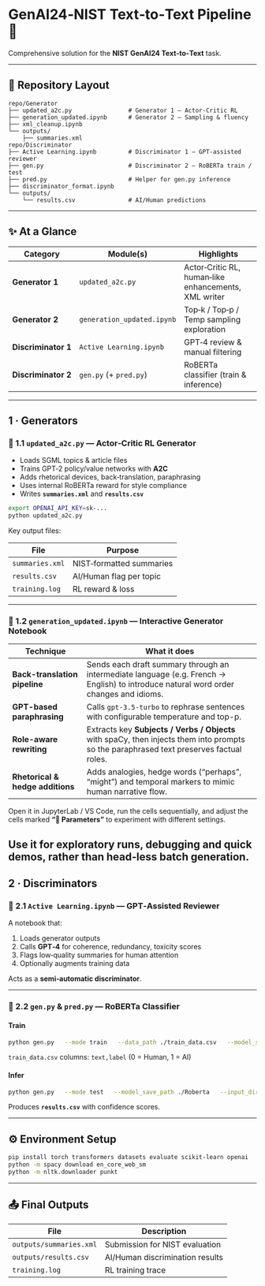 # GenAI24‑NIST Text‑to‑Text Pipeline 📝

Comprehensive solution for the **NIST GenAI24 Text‑to‑Text** task.

---

## 📁 Repository Layout

```
repo/Generator
├── updated_a2c.py                # Generator 1 – Actor‑Critic RL
├── generation_updated.ipynb      # Generator 2 – Sampling & fluency
├── xml_cleanup.ipynb
└── outputs/
    ├── summaries.xml
repo/Discriminator
├── Active Learning.ipynb         # Discriminator 1 – GPT‑assisted reviewer
├── gen.py                        # Discriminator 2 – RoBERTa train / test
├── pred.py                       # Helper for gen.py inference
├── discriminator_format.ipynb
└── outputs/
    └── results.csv               # AI/Human predictions
```

---

## ✨ At a Glance

| Category        | Module(s)                           | Highlights                                   |
|-----------------|-------------------------------------|----------------------------------------------|
| **Generator 1** | `updated_a2c.py`                    | Actor‑Critic RL, human‑like enhancements, XML writer |
| **Generator 2** | `generation_updated.ipynb`          | Top‑k / Top‑p / Temp sampling exploration    |
| **Discriminator 1** | `Active Learning.ipynb`         | GPT‑4 review & manual filtering              |
| **Discriminator 2** | `gen.py` (+ `pred.py`)          | RoBERTa classifier (train & inference)       |

---

## 1 · Generators

### 🔹 1.1 `updated_a2c.py` — Actor‑Critic RL Generator

- Loads SGML topics & article files  
- Trains GPT‑2 policy/value networks with **A2C**  
- Adds rhetorical devices, back‑translation, paraphrasing  
- Uses internal RoBERTa reward for style compliance  
- Writes **`summaries.xml`** and **`results.csv`**

```bash
export OPENAI_API_KEY=sk-...
python updated_a2c.py
```

Key output files:

| File            | Purpose                |
|-----------------|------------------------|
| `summaries.xml` | NIST‑formatted summaries |
| `results.csv`   | AI/Human flag per topic |
| `training.log`  | RL reward & loss        |

---

### 🔹 1.2 `generation_updated.ipynb` — Interactive Generator Notebook

| Technique                        | What it does                                                                                                                            |
| -------------------------------- | --------------------------------------------------------------------------------------------------------------------------------------- |
| **Back-translation pipeline**    | Sends each draft summary through an intermediate language (e.g. French → English) to introduce natural word order changes and idioms.   |
| **GPT-based paraphrasing**       | Calls `gpt-3.5-turbo` to rephrase sentences with configurable temperature and top-p.                                                    |
| **Role-aware rewriting**         | Extracts key **Subjects / Verbs / Objects** with spaCy, then injects them into prompts so the paraphrased text preserves factual roles. |
| **Rhetorical & hedge additions** | Adds analogies, hedge words (“perhaps”, “might”) and temporal markers to mimic human narrative flow.                                    |


Open it in JupyterLab / VS Code, run the cells sequentially, and adjust the cells marked **“🔧 Parameters”** to experiment with different settings.

Use it for **exploratory runs, debugging and quick demos**, rather than head‑less batch generation.
---

## 2 · Discriminators

### 🔸 2.1 `Active Learning.ipynb` — GPT‑Assisted Reviewer

A notebook that:

1. Loads generator outputs  
2. Calls **GPT‑4** for coherence, redundancy, toxicity scores  
3. Flags low‑quality summaries for human attention  
4. Optionally augments training data

Acts as a **semi‑automatic discriminator**.

---

### 🔸 2.2 `gen.py` & `pred.py` — RoBERTa Classifier

#### Train

```bash
python gen.py   --mode train   --data_path ./train_data.csv   --model_save_path ./Roberta
```

`train_data.csv` columns: `text,label` (0 = Human, 1 = AI)

#### Infer

```bash
python gen.py   --mode test   --model_save_path ./Roberta   --input_directory ./txts   --results_file ./results.csv
```

Produces **`results.csv`** with confidence scores.

---

## ⚙️ Environment Setup

```bash
pip install torch transformers datasets evaluate scikit-learn openai             spacy nltk beautifulsoup4 rouge-score
python -m spacy download en_core_web_sm
python -m nltk.downloader punkt
```

---

## 📤 Final Outputs

| File                 | Description                        |
|----------------------|------------------------------------|
| `outputs/summaries.xml` | Submission for NIST evaluation  |
| `outputs/results.csv`   | AI/Human discrimination results |
| `training.log`          | RL training trace               |

